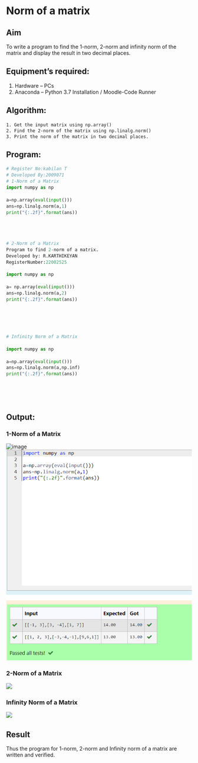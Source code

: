 # Norm of a matrix
## Aim
To write a program to find the 1-norm, 2-norm and infinity norm of the matrix and display the result in two decimal places.
## Equipment’s required:
1.	Hardware – PCs
2.	Anaconda – Python 3.7 Installation / Moodle-Code Runner
## Algorithm:
	1. Get the input matrix using np.array()   
    2. Find the 2-norm of the matrix using np.linalg.norm()
	3. Print the norm of the matrix in two decimal places.
## Program:
```Python
# Register No:kabilan T
# Developed By:2009071
# 1-Norm of a Matrix
import numpy as np

a=np.array(eval(input()))
ans=np.linalg.norm(a,1)
print("{:.2f}".format(ans))




# 2-Norm of a Matrix
Program to find 2-norm of a matrix.
Developed by: R.KARTHIKEYAN
RegisterNumber:22002525 

import numpy as np

a= np.array(eval(input()))
ans=np.linalg.norm(a,2)
print("{:.2f}".format(ans))





# Infinity Norm of a Matrix

import numpy as np

a=np.array(eval(input()))
ans=np.linalg.norm(a,np.inf)
print("{:.2f}".format(ans))






```
## Output:
### 1-Norm of a Matrix
![image](https://user-images.githubusercontent.com/120206067/214588825-8d0272e7-0b0e-4d66-9e7c-3cceef8ac1cb.png)
![](1norm.png)

### 2-Norm of a Matrix
![](2normScreenshot_20230125_074521.png.png)

### Infinity Norm of a Matrix
![]("C:\Users\kabilan\Pictures\Screenshots\Screenshot_20230125_011744.png".png)

## Result
Thus the program for 1-norm, 2-norm and Infinity norm of a matrix are written and verified.
